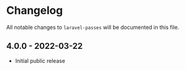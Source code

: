 # Changelog

All notable changes to `laravel-passes` will be documented in this file.

## 4.0.0 - 2022-03-22

- Initial public release

